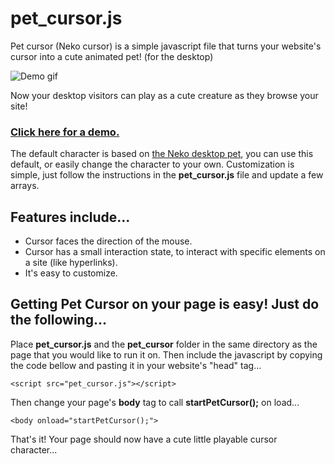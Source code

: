# pet_cursor.js
Pet cursor (Neko cursor) is a simple javascript file that turns your website's cursor into a cute animated pet! (for the desktop)

![Demo gif](http://tetrageddon.com/petcursor/demo3.gif)

Now your desktop visitors can play as a cute creature as they browse your site!

### [Click here for a demo.](http://tetrageddon.com/petcursor/)

The default character is based on [the Neko desktop pet](https://en.wikipedia.org/wiki/Neko_(software)), you can use this default, or easily change the character to your own. Customization is simple, just follow the instructions in the **pet_cursor.js** file and update a few arrays.

## Features include...
* Cursor faces the direction of the mouse.
* Cursor has a small interaction state, to interact with specific elements on a site (like hyperlinks).
* It's easy to customize.

## Getting Pet Cursor on your page is easy! Just do the following...

Place **pet_cursor.js** and the **pet_cursor** folder in the same directory as the page that you would like to run it on.
Then include the javascript by copying the code bellow and pasting it in your website's "head" tag...
```
<script src="pet_cursor.js"></script>	
```
Then change your page's **body** tag to call **startPetCursor();** on load...
```
<body onload="startPetCursor();">
```
That's it! Your page should now have a cute little playable cursor character...
